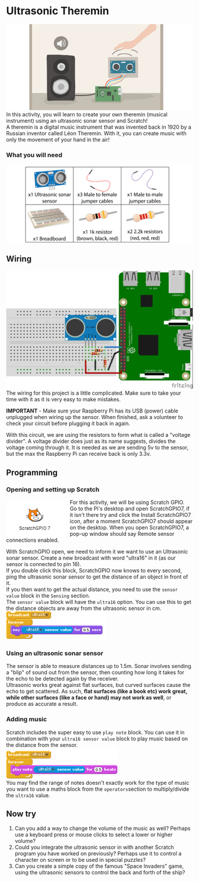 # Ultrasonic Theremin
![](images/cover.png)
In this activity, you will learn to create your own theremin (musical instrument) using an ultrasonic sonar sensor and Scratch!   
A theremin is a digital music instrument that was invented back in 1920 by a Russian inventor called Léon Theremin.
With it, you can create music with only the movement of your hand in the air!    
### What you will need
![](images/parts.png)

<div class="page-break" />

## Wiring
![](images/sonar_wiring2.jpg)
The wiring for this project is a little complicated. Make sure to take your time with it as it is very easy to make mistakes.      
  
**IMPORTANT** - Make sure your Raspberry Pi has its USB (power) cable unplugged when wiring up the sensor. When finished, ask a volunteer to check your circuit before plugging it back in again.  
    
With this circuit, we are using the resistors to form what is called a "voltage divider". A voltage divider does just as its name suggests, divides the voltage coming through it. It is needed as we are sending 5v to the sensor, but the max the Raspberry Pi can receive back is only 3.3v.   

<div class="page-break" />

## Programming
### Opening and setting up Scratch
<img src="Images/ScratchGPIO7.png" align="left"/>
For this activity, we will be using Scratch GPIO.
Go to the Pi's desktop and open ScratchGPIO7, if it isn't there try and click the Install ScratchGPIO7 icon, after a moment ScratchGPIO7 should appear on the desktop. When you open ScratchGPIO7, a pop-up window should say Remote sensor connections enabled.   
   
With ScratchGPIO open, we need to inform it we want to use an Ultrasonic sonar sensor. Create a new broadcast with word "ultra16" in it (as our sensor is connected to pin 16).   
If you double click this block, ScratchGPIO now knows to every second, ping the ultrasonic sonar sensor to get the distance of an object in front of it.   
If you then want to get the actual distance, you need to use the ```sensor value``` block in the ```Sensing``` section.    
The ```sensor value``` block will have the ```ultra16``` option. You can use this to get the distance objects are away from the ultrasonic sensor in cm.    
![](images/ultra1.gif)
### Using an ultrasonic sonar sensor    
The sensor is able to measure distances up to 1.5m. Sonar involves sending a "blip" of sound out from the sensor, then counting how long it takes for the echo to be detected again by the receiver.    
Ultrasonic works great against flat surfaces, but curved surfaces cause the echo to get scattered. As such, **flat surfaces (like a book etc) work great, while other surfaces (like a face or hand) may not work as well**, or produce as accurate a result.  

### Adding music   
Scratch includes the super easy to use ```play note``` block. You can use it in combination with your ```ultra16 sensor value``` block to play music based on the distance from the sensor.  
![](images/ultra2.gif)   
You may find the range of notes doesn't exactly work for the type of music you want to use a maths block from the ```operators```section to multiply/divide the ```ultra16``` value.   

## Now try   
1. Can you add a way to change the volume of the music as well? Perhaps use a keyboard press or mouse clicks to select a lower or higher volume?     
2. Could you integrate the ultrasonic sensor in with another Scratch program you have worked on previously? Perhaps use it to control a character on screen or to be used in special puzzles?   
3. Can you create a simple copy of the famous "Space Invaders" game, using the ultrasonic sensors to control the back and forth of the ship?   
